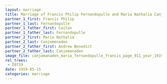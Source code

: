```yaml
---
layout: marriage
title: Marriage of Francis Philip Fernandopulle and Maria Nathalia Canjemenaden
partner_1_first: Francis Philip
partner_1_last: Fernandopulle
partner_1_father_first: Caitan
partner_1_father_last: Fernandopulle
partner_2_first: Maria Nathalia
partner_2_last: Canjemenaden
partner_2_father_first: Andrew Benedict
partner_2_father_last: Canjemenaden
image_file: canjamanaden_maria_fernandopulle_francis_page_911_year_1919
rel_trees:
 - I0719
date: 1919-05-15
categories: marriage
---
```


